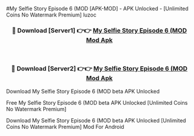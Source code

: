 #My Selfie Story Episode 6 (MOD [APK-MOD] - APK Unlocked - [Unlimited Coins No Watermark Premium] luzoc



<div align="center">

<h3>🔴 Download [Server1] 👉👉 <a href="https://momento.my/?title=My_Selfie_Story_Episode_6_(MOD">My Selfie Story Episode 6 (MOD Mod Apk</a></h3><br>

<h3>🔴 Download [Server2] 👉👉 <a href="https://momento.my/?title=My_Selfie_Story_Episode_6_(MOD">My Selfie Story Episode 6 (MOD Mod Apk</a></h3>
</div>



Download My Selfie Story Episode 6 (MOD beta APK Unlocked

Free My Selfie Story Episode 6 (MOD beta APK Unlocked [Unlimited Coins No Watermark Premium]

Download My Selfie Story Episode 6 (MOD beta APK Unlocked [Unlimited Coins No Watermark Premium] Mod For Android
